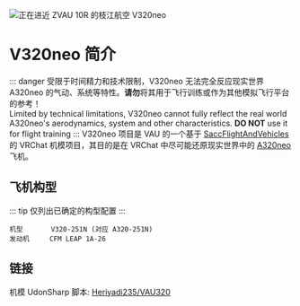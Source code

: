 ![正在进近 ZVAU 10R 的枝江航空 V320neo](/v320neo/01.png)
# V320neo 简介
::: danger
受限于时间精力和技术限制，V320neo 无法完全反应现实世界 A320neo 的气动、系统等特性。**请勿**将其用于飞行训练或作为其他模拟飞行平台的参考！  
Limited by technical limitations, V320neo cannot fully reflect the real world A320neo's aerodynamics, system and other characteristics. **DO NOT** use it for flight training
:::
V320neo 项目是 VAU 的一个基于 [SaccFlightAndVehicles](https://github.com/Sacchan-VRC/SaccFlightAndVehicles) 的 VRChat 机模项目，其目的是在 VRChat 中尽可能还原现实世界中的 [A320neo](https://aircraft.airbus.com/en/aircraft/a320-the-most-successful-aircraft-family-ever/a320neo) 飞机。  
## 飞机构型
::: tip
仅列出已确定的构型配置
:::
```
机型       V320-251N (对应 A320-251N)
发动机     CFM LEAP 1A-26
```
## 链接
机模 UdonSharp 脚本: [Heriyadi235/VAU320](https://github.com/Heriyadi235/VAU320)